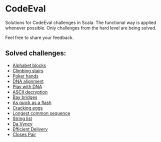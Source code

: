 # CodeEval

Solutions for CodeEval challenges in Scala. The functional way is applied whenever possible. Only challenges from the hard level are being solved.

Feel free to share your feedback.

## Solved challenges:

 * [Alphabet blocks](https://www.codeeval.com/open_challenges/201/)
 * [Climbing stairs](https://www.codeeval.com/open_challenges/64/)
 * [Poker hands](https://www.codeeval.com/open_challenges/86/)
 * [DNA alignment](https://www.codeeval.com/open_challenges/171/)
 * [Play with DNA](https://www.codeeval.com/open_challenges/126/)
 * [ASCII decryption](https://www.codeeval.com/open_challenges/155/)
 * [Bay bridges](https://www.codeeval.com/open_challenges/109/)
 * [As quick as a flash](https://www.codeeval.com/open_challenges/239/)
 * [Cracking eggs](https://www.codeeval.com/open_challenges/151/)
 * [Longest common sequence](https://www.codeeval.com/open_challenges/6/)
 * [String list](https://www.codeeval.com/open_challenges/38/)
 * [Da Vyncy](https://www.codeeval.com/open_challenges/77/)
 * [Efficient Delivery](https://www.codeeval.com/open_challenges/123/)
 * [Closes Pair](https://www.codeeval.com/open_challenges/51/)